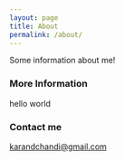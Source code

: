 ```yaml
---
layout: page
title: About
permalink: /about/
---
```


Some information about me!

### More Information

hello world
### Contact me

[karandchandi@gmail.com](mailto:karandchandi@gmail.com)